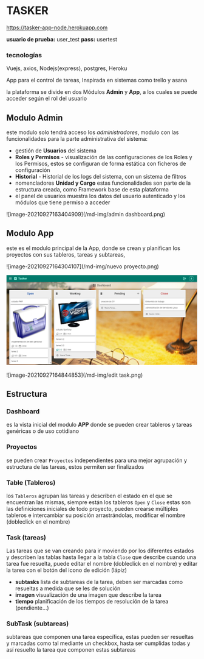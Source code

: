 # TASKER

https://tasker-app-node.herokuapp.com

**usuario de prueba:** user_test               **pass:** usertest

### tecnologías

Vuejs, axios, Nodejs(express), postgres, Heroku

App para el control de tareas, Inspirada en sistemas como trello y asana

la plataforma se divide en dos Módulos **Admin** y **App**, a los cuales se puede acceder según el rol del usuario

## Modulo Admin

este modulo solo tendrá acceso los *administradores*, modulo con las funcionalidades para la parte administrativa del sistema:

- gestión de **Usuarios** del sistema 
- **Roles y Permisos** - visualización de las configuraciones de los Roles y los Permisos, estos se configuran de forma estática con ficheros de configuración 
- **Historial** -  Historial de los logs del sistema, con un sistema de filtros
- nomencladores **Unidad y Cargo** estas funcionalidades son parte de la estructura creada, como Framework base de esta plataforma 
- el panel de usuarios muestra los datos del usuario autenticado y los módulos que tiene permiso a acceder

![image-20210927163404909](/md-img/admin dashboard.png)

## Modulo App

este es el modulo principal de la App, donde se crean y planifican los proyectos con sus tableros, tareas y subtareas, 



![image-20210927164304107](/md-img/nuevo proyecto.png)

![image-20210927164720669](/md-img/dashboard.png)

![image-20210927164844853](/md-img/edit task.png)

## Estructura

### Dashboard

es la vista inicial del modulo **APP** donde se pueden crear tableros y tareas genéricas o de uso cotidiano 

### Proyectos

se pueden crear `Proyectos` independientes para una mejor agrupación y estructura de las tareas, estos permiten ser finalizados

### Table (Tableros)
los `Tableros` agrupan las tareas y describen el estado en el que se encuentran las mismas, siempre están los tableros `Open` y `Close` estas son las definiciones iniciales de todo proyecto, pueden crearse múltiples tableros e intercambiar su posición arrastrándolas, modificar el nombre (dobleclick en el nombre)

### Task (tareas)
Las tareas que se van creando para ir moviendo por los diferentes estados y describen las tablas hasta llegar a la tabla `Close` que describe cuando una tarea fue resuelta, puede editar el nombre (dobleclick en el nombre) y editar la tarea con el botón del icono de edición (lápiz)

- **subtasks** lista de subtareas de la tarea, deben ser marcadas como resueltas a medida que se les de solución
- **imagen** visualización de una imagen que describe la tarea
- **tiempo** planificación de los tiempos de resolución de la tarea (pendiente...)

### SubTask (subtareas)
subtareas que componen una tarea específica, estas pueden ser resueltas y marcadas como tal mediante un checkbox, hasta ser cumplidas todas y así resuelto la tarea que componen estas subtareas